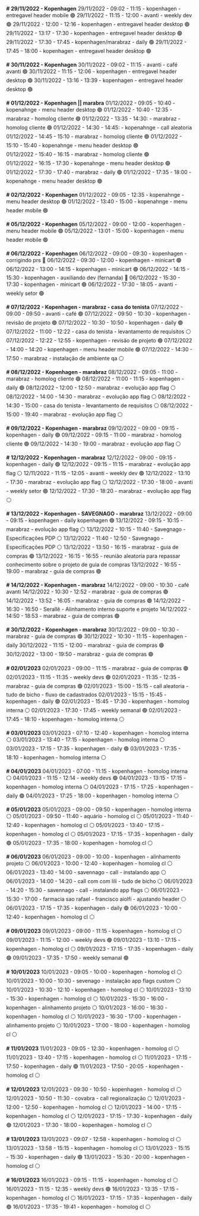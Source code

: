 **# 29/11/2022 - Kopenhagen**
29/11/2022 - 09:02 - 11:15 - kopenhagen - entregavel header mobile 🟢
29/11/2022 - 11:15 - 12:00 - avanti - weekly dev 🟢
29/11/2022 - 12:00 - 12:16 - kopenhagen - entregavel header desktop 🟢
29/11/2022 - 13:17 - 17:30 - kopenhagen - entregavel header desktop 🟢
29/11/2022 - 17:30 - 17:45 - kopenhagen/marabraz - daily 🟢
29/11/2022 - 17:45 - 18:00 - kopenhagen - entregavel header desktop 🟢

**# 30/11/2022 - Kopenhagen**
30/11/2022 - 09:02 - 11:15 - avanti - café avanti 🟢
30/11/2022 - 11:15 - 12:06 - kopenhagen - entregavel header desktop 🟢
30/11/2022 - 13:16 - 13:39 - kopenhagen - entregavel header desktop 🟢

**# 01/12/2022 - Kopenhagen || marabra**
01/12/2022 - 09:05 - 10:40 - kopenahnge - menu header desktop 🟢
01/12/2022 - 10:40 - 12:35 - marabraz - homolog cliente 🟢
01/12/2022 - 13:35 - 14:30: - marabraz - homolog cliente 🟢
01/12/2022 - 14:30 - 14:45: - kopenahnge - call aleatoria
01/12/2022 - 14:45 - 15:10 - marabraz - homolog cliente 🟢
01/12/2022 - 15:10 - 15:40 - kopenahnge - menu header desktop 🟢  
01/12/2022 - 15:40 - 16:15 - marabraz - homolog cliente 🟢  
01/12/2022 - 16:15 - 17:30 - kopenahnge - menu header desktop 🟢  
01/12/2022 - 17:30 - 17:40 - marabraz - daily 🟢
01/12/2022 - 17:35 - 18:00 - kopenahnge - menu header desktop 🟢  

**# 02/12/2022 - Kopenhagen**
01/12/2022 - 09:05 - 12:35 - kopenahnge - menu header desktop 🟢
01/12/2022 - 13:40 - 15:00 - kopenahnge - menu header mobile 🟢

**# 05/12/2022 - Kopenhagen**
05/12/2022 - 09:00 - 12:00 - kopenhagen - menu header mobile 🟢
05/12/2022 - 13:01 - 15:00 - kopenhagen - menu header mobile 🟢

**# 06/12/2022 - Kopenhagen**
06/12/2022 - 09:00 - 09:30 - kopenhagen - corrigindo prs 🔴
06/12/2022 - 09:30 - 12:00 - kopenhagen - minicart 🟢
06/12/2022 - 13:00 - 14:15 - kopenhagen - minicart 🟢
06/12/2022 - 14:15 - 15:30 - kopenhagen - auxiliando dev (fernanda) 🔴
06/12/2022 - 15:30 - 17:30 - kopenhagen - minicart 🟢
06/12/2022 - 17:30 - 18:05 - avanti - weekly setor 🟢

**# 07/12/2022 - Kopenhagen - marabraz - casa do tenista**
07/12/2022 - 09:00 - 09:50 - avanti - café 🟢
07/12/2022 - 09:50 - 10:30 - kopenhagen - revisão de projeto 🟢
07/12/2022 - 10:30 - 10:50 - kopenhagen - daily 🟢
07/12/2022 - 11:00 - 12:22 - casa do tenista - levantamento de requisitos ⚪
07/12/2022 - 12:22 - 12:55 - kopenhagen - revisão de projeto 🟢
07/12/2022 - 14:00 - 14:20 - kopenhagen -  menu header mobile 🟢
07/12/2022 - 14:30 - 17:50 - marabraz - instalação de ambiente qa ⚪

**# 08/12/2022 - Kopenhagen - marabraz**
08/12/2022 - 09:05 - 11:00 - marabraz - homolog cliente 🟢
08/12/2022 - 11:00 - 11:15 - kopenhagen - daily 🟢
08/12/2022 - 12:00 - 12:50 - marabraz - evolução app flag ⚪
08/12/2022 - 14:00 - 14:30 - marabraz - evolução app flag ⚪
08/12/2022 - 14:30 - 15:00 - casa do tenista - levantamento de requisitos ⚪
08/12/2022 - 15:00 - 19:40 - marabraz - evolução app flag ⚪

**# 09/12/2022 - Kopenhagen - marabraz**
09/12/2022 - 09:00 - 09:15 - kopenhagen - daily 🟢
09/12/2022 - 09:15 - 11:00 - marabraz - homolog cliente 🟢
09/12/2022 - 14:30 - 19:00 - marabraz - evolução app flag ⚪

**# 12/12/2022 - Kopenhagen - marabraz**
12/12/2022 - 09:00 - 09:15 - kopenhagen - daily 🟢
12/12/2022 - 09:15 - 11:15 - marabraz - evolução app flag ⚪
12/11/2022 - 11:15 - 12:05 - avanti - weekly dev 🟢
12/12/2022 - 13:10 - 17:30 - marabraz - evolução app flag ⚪
12/12/2022 - 17:30 - 18:00 - avanti - weekly setor 🟢
12/12/2022 - 17:30 - 18:20 - marabraz - evolução app flag ⚪

**# 13/12/2022 - Kopenhagen - SAVEGNAGO - marabraz**
13/12/2022 - 09:00 - 09:15 - kopenhagen - daily kopenhagen 🟢
13/12/2022 - 09:15 - 10:15 - marabraz - evolução app flag ⚪
13/12/2022 - 10:15 - 11:40 - Savegnago - Especificações PDP ⚪
13/12/2022 - 11:40 - 12:50 - Savegnago - Especificações PDP ⚪
13/12/2022 - 13:50 - 16:15 - marabraz - guia de compras 🟢
13/12/2022 - 16:15 - 16:55 -  reunião aleatoria para repassar conhecimento sobre o projeto de guia de compras
13/12/2022 - 16:55 - 19:00 - marabraz - guia de compras  🟢

**# 14/12/2022 - Kopenhagen - marabraz**
14/12/2022 - 09:00 - 10:30 - café avanti
14/12/2022 - 10:30 - 12:52 - marabraz - guia de compras 🟢 
14/12/2022 - 13:52 - 16:05 - marabraz - guia de compras  🟢
14/12/2022 - 16:30 - 16:50 - Serallê - Alinhamento interno suporte e projeto 
14/12/2022 - 14:50 - 18:53 - marabraz - guia de compras  🟢

**# 30/12/2022 - Kopenhagen - marabraz**
30/12/2022 - 09:00 - 10:30 - marabraz - guia de compras 🟢
30/12/2022 - 10:30 - 11:15 - kopenhagen - daily 
30/12/2022 - 11:15 - 12:00 - marabraz - guia de compras 🟢
30/12/2022 - 13:00 - 19:50 - marabraz - guia de compras 🟢


**# 02/01/2023**
02/01/2023 - 09:00 - 11:15 - marabraz - guia de compras 🟢
02/01/2023 - 11:15 - 11:35 - weekly devs 🟢
02/01/2023 - 11:35 - 12:35 - marabraz - guia de compras 🟢
02/01/2023 - 15:00 - 15:15 - call aleatoria - tudo de bicho - fluxo de cadastrados 
02/01/2023 - 15:15 - 15:45 - kopenhagen - daily 🟢
02/01/2023 - 15:45 - 17:30 - kopenhagen - homolog interna ⚪
02/01/2023 - 17:30 - 17:45 - weekly semanal 🟢
02/01/2023 - 17:45 - 18:10 - kopenhagen - homolog interna ⚪


**# 03/01/2023**
03/01/2023 - 07:10 - 12:40 - kopenhagen - homolog interna ⚪
03/01/2023 - 13:40 - 17:15 - kopenhagen - homolog interna ⚪
03/01/2023 - 17:15 - 17:35 - kopenhagen - daily 🟢
03/01/2023 - 17:35 - 18:10 - kopenhagen - homolog interna ⚪

**# 04/01/2023**
04/01/2023 - 07:00 - 11:15 - kopenhagen - homolog interna ⚪
04/01/2023 - 11:15 - 12:14 - weekly devs 🟢
04/01/2023 - 13:15 - 17:15 - kopenhagen - homolog interna ⚪
04/01/2023 - 17:15 - 17:25 - kopenhagen - daily 🟢
04/01/2023 - 17:25 - 18:00 - kopenhagen - homolog interna ⚪

**# 05/01/2023**
05/01/2023 - 09:00 - 09:50 - kopenhagen - homolog interna ⚪
05/01/2023 - 09:50 - 11:40 - aquário - homolog cl ⚪
05/01/2023 - 11:40 - 12:40 - kopenhagen - homolog cl ⚪
05/01/2023 - 13:40 - 17:15 - kopenhagen - homolog cl ⚪
05/01/2023 - 17:15 - 17:35 - kopenhagen - daily 🟢
05/01/2023 - 17:35 - 18:00 - kopenhagen - homolog cl ⚪

**# 06/01/2023**
06/01/2023 - 09:00 - 10:00 - kopenhagen - alinhamento projeto ⚪
06/01/2023 - 10:00 - 12:40 - kopenhagen - homolog cl ⚪
06/01/2023 - 13:40 - 14:00 - savennago - call - instalando app ⚪
06/01/2023 - 14:00 - 14:20 - call com com lili - tudo de bicho ⚪
06/01/2023 - 14:20 - 15:30 - savennago - call - instalando app flags ⚪
06/01/2023 - 15:30 - 17:00 - farmacia sao rafael - francisco aiolfi - ajustando header ⚪
06/01/2023 - 17:15 - 17:35 - kopenhagen - daily 🟢
06/01/2023 - 10:00 - 12:40 - kopenhagen - homolog cl ⚪

**# 09/01/2023**
09/01/2023 - 09:00 - 11:15 - kopenhagen - homolog cl ⚪
09/01/2023 - 11:15 - 12:00 - weekly devs 🟢
09/01/2023 - 13:10 - 17:15 - kopenhagen - homolog cl ⚪
09/01/2023 - 17:15 - 17:35 - kopenhagen - daily 🟢
09/01/2023 - 17:35 - 17:50 - weekly semanal 🟢

**# 10/01/2023**
10/01/2023 - 09:05 - 10:00 - kopenhagen - homolog cl ⚪
10/01/2023 - 10:00 - 10:30 - sevenago - instalação app flags custom ⚪
10/01/2023 - 10:30 - 12:10 - kopenhagen - homolog cl ⚪
10/01/2023 - 13:10 - 15:30 - kopenhagen - homolog cl ⚪
10/01/2023 - 15:30 - 16:00 - kopenhagen - alinhamento projeto ⚪
10/01/2023 - 16:00 - 16:30 - kopenhagen - homolog cl ⚪
10/01/2023 - 16:30 - 17:00 - kopenhagen - alinhamento projeto ⚪
10/01/2023 - 17:00 - 18:00 - kopenhagen - homolog cl ⚪

**# 11/01/2023**
11/01/2023 - 09:05 - 12:30 - kopenhagen - homolog cl ⚪ 
11/01/2023 - 13:40 - 17:15 - kopenhagen - homolog cl ⚪
11/01/2023 - 17:15 - 17:50 - kopenhagen - daily 🟢
11/01/2023 - 17:50 - 20:05 - kopenhagen - homolog cl ⚪

**# 12/01/2023**
12/01/2023 - 09:30 - 10:50 - kopenhagen - homolog cl ⚪ 
12/01/2023 - 10:50 - 11:30 - covabra - call regionalização ⚪
12/01/2023 - 12:00 - 12:50 - kopenhagen - homolog cl ⚪
12/01/2023 - 14:00 - 17:15 - kopenhagen - homolog cl ⚪
12/01/2023 - 17:15 - 17:30 - kopenhagen - daily 🟢
12/01/2023 - 17:30 - 18:00 - kopenhagen - homolog cl ⚪


**# 13/01/2023**
13/01/2023 - 09:07 - 12:58 - kopenhagen - homolog cl ⚪
13/01/2023 - 13:58 - 15:15 - kopenhagen - homolog cl ⚪
13/01/2023 - 15:15 - 15:30 - kopenhagen - daily 🟢
13/01/2023 - 15:30 - 20:00 - kopenhagen - homolog cl ⚪

**# 16/01/2023**
16/01/2023 - 09:15 - 11:15 - kopenhagen - homolog cl ⚪
16/01/2023 - 11:15 - 12:35 - weekly devs 🟢
16/01/2023 - 13:35 - 17:15 - kopenhagen - homolog cl ⚪
16/01/2023 - 17:15 - 17:35 - kopenhagen - daily 🟢
16/01/2023 - 17:35 - 19:41 - kopenhagen - homolog cl ⚪
